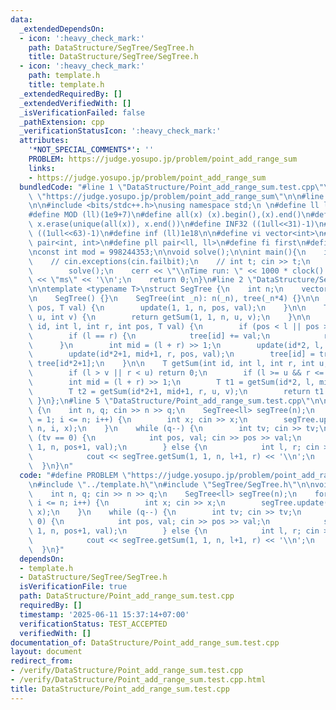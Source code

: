 ```yaml
---
data:
  _extendedDependsOn:
  - icon: ':heavy_check_mark:'
    path: DataStructure/SegTree/SegTree.h
    title: DataStructure/SegTree/SegTree.h
  - icon: ':heavy_check_mark:'
    path: template.h
    title: template.h
  _extendedRequiredBy: []
  _extendedVerifiedWith: []
  _isVerificationFailed: false
  _pathExtension: cpp
  _verificationStatusIcon: ':heavy_check_mark:'
  attributes:
    '*NOT_SPECIAL_COMMENTS*': ''
    PROBLEM: https://judge.yosupo.jp/problem/point_add_range_sum
    links:
    - https://judge.yosupo.jp/problem/point_add_range_sum
  bundledCode: "#line 1 \"DataStructure/Point_add_range_sum.test.cpp\"\n#define PROBLEM\
    \ \"https://judge.yosupo.jp/problem/point_add_range_sum\"\n\n#line 2 \"template.h\"\
    \n\n#include <bits/stdc++.h>\nusing namespace std;\n \n#define ll long long\n\
    #define MOD (ll)(1e9+7)\n#define all(x) (x).begin(),(x).end()\n#define unique(x)\
    \ x.erase(unique(all(x)), x.end())\n#define INF32 ((1ull<<31)-1)\n#define INF64\
    \ ((1ull<<63)-1)\n#define inf (ll)1e18\n\n#define vi vector<int>\n#define pii\
    \ pair<int, int>\n#define pll pair<ll, ll>\n#define fi first\n#define se second\n\
    \nconst int mod = 998244353;\n\nvoid solve();\n\nint main(){\n    ios_base::sync_with_stdio(false);cin.tie(NULL);\n\
    \    // cin.exceptions(cin.failbit);\n    // int t; cin >> t;\n    // while(t--)\n\
    \        solve();\n    cerr << \"\\nTime run: \" << 1000 * clock() / CLOCKS_PER_SEC\
    \ << \"ms\" << '\\n';\n    return 0;\n}\n#line 2 \"DataStructure/SegTree/SegTree.h\"\
    \n\ntemplate <typename T>\nstruct SegTree {\n    int n;\n    vector<T> tree;\n\
    \n    SegTree() {}\n    SegTree(int _n): n(_n), tree(_n*4) {}\n\n    void update(int\
    \ pos, T val) {\n        update(1, 1, n, pos, val);\n    }\n\n    T getSum(int\
    \ u, int v) {\n        return getSum(1, 1, n, u, v);\n    }\n\n    void update(int\
    \ id, int l, int r, int pos, T val) {\n        if (pos < l || pos > r) return;\n\
    \        if (l == r) {\n            tree[id] += val;\n            return;\n  \
    \      }\n        int mid = (l + r) >> 1;\n        update(id*2, l, mid, pos, val);\n\
    \        update(id*2+1, mid+1, r, pos, val);\n        tree[id] = tree[id*2] +\
    \ tree[id*2+1];\n    }\n\n    T getSum(int id, int l, int r, int u, int v) {\n\
    \        if (l > v || r < u) return 0;\n        if (l >= u && r <= v) return tree[id];\n\
    \        int mid = (l + r) >> 1;\n        T t1 = getSum(id*2, l, mid, u, v);\n\
    \        T t2 = getSum(id*2+1, mid+1, r, u, v);\n        return t1 + t2;\n   \
    \ }\n};\n#line 5 \"DataStructure/Point_add_range_sum.test.cpp\"\n\nvoid solve()\
    \ {\n    int n, q; cin >> n >> q;\n    SegTree<ll> segTree(n);\n    for (int i\
    \ = 1; i <= n; i++) {\n        int x; cin >> x;\n        segTree.update(1, 1,\
    \ n, i, x);\n    }\n    while (q--) {\n        int tv; cin >> tv;\n        if\
    \ (tv == 0) {\n            int pos, val; cin >> pos >> val;\n            segTree.update(1,\
    \ 1, n, pos+1, val);\n        } else {\n            int l, r; cin >> l >> r;\n\
    \            cout << segTree.getSum(1, 1, n, l+1, r) << '\\n';\n        }\n  \
    \  }\n}\n"
  code: "#define PROBLEM \"https://judge.yosupo.jp/problem/point_add_range_sum\"\n\
    \n#include \"../template.h\"\n#include \"SegTree/SegTree.h\"\n\nvoid solve() {\n\
    \    int n, q; cin >> n >> q;\n    SegTree<ll> segTree(n);\n    for (int i = 1;\
    \ i <= n; i++) {\n        int x; cin >> x;\n        segTree.update(1, 1, n, i,\
    \ x);\n    }\n    while (q--) {\n        int tv; cin >> tv;\n        if (tv ==\
    \ 0) {\n            int pos, val; cin >> pos >> val;\n            segTree.update(1,\
    \ 1, n, pos+1, val);\n        } else {\n            int l, r; cin >> l >> r;\n\
    \            cout << segTree.getSum(1, 1, n, l+1, r) << '\\n';\n        }\n  \
    \  }\n}"
  dependsOn:
  - template.h
  - DataStructure/SegTree/SegTree.h
  isVerificationFile: true
  path: DataStructure/Point_add_range_sum.test.cpp
  requiredBy: []
  timestamp: '2025-06-11 15:37:14+07:00'
  verificationStatus: TEST_ACCEPTED
  verifiedWith: []
documentation_of: DataStructure/Point_add_range_sum.test.cpp
layout: document
redirect_from:
- /verify/DataStructure/Point_add_range_sum.test.cpp
- /verify/DataStructure/Point_add_range_sum.test.cpp.html
title: DataStructure/Point_add_range_sum.test.cpp
---
```

